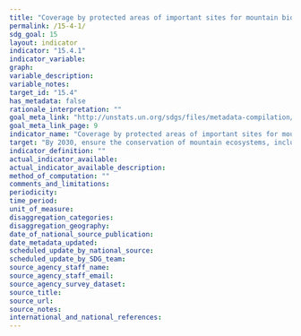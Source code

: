 ```yaml
---
title: "Coverage by protected areas of important sites for mountain biodiversity"
permalink: /15-4-1/
sdg_goal: 15
layout: indicator
indicator: "15.4.1"
indicator_variable: 
graph: 
variable_description: 
variable_notes: 
target_id: "15.4"
has_metadata: false
rationale_interpretation: ""
goal_meta_link: "http://unstats.un.org/sdgs/files/metadata-compilation/Metadata-Goal-15.pdf"
goal_meta_link_page: 9
indicator_name: "Coverage by protected areas of important sites for mountain biodiversity"
target: "By 2030, ensure the conservation of mountain ecosystems, including their biodiversity, in order to enhance their capacity to provide benefits that are essential for sustainable development."
indicator_definition: ""
actual_indicator_available: 
actual_indicator_available_description: 
method_of_computation: ""
comments_and_limitations: 
periodicity: 
time_period: 
unit_of_measure: 
disaggregation_categories: 
disaggregation_geography: 
date_of_national_source_publication: 
date_metadata_updated: 
scheduled_update_by_national_source: 
scheduled_update_by_SDG_team: 
source_agency_staff_name: 
source_agency_staff_email: 
source_agency_survey_dataset: 
source_title: 
source_url: 
source_notes: 
international_and_national_references: 
---
```


